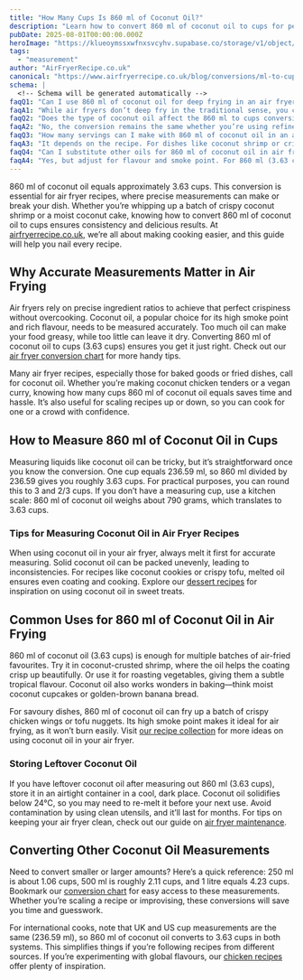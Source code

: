 ```yaml
---
title: "How Many Cups Is 860 ml of Coconut Oil?"
description: "Learn how to convert 860 ml of coconut oil to cups for perfect baking and air frying. Get accurate measurements in seconds!"
pubDate: 2025-08-01T00:00:00.000Z
heroImage: "https://klueoymssxwfnxsvcyhv.supabase.co/storage/v1/object/public/Shmucket/how-many-cups-is-860-ml-of-coconut-oil.webp"
tags:
  - "measurement"
author: "AirFryerRecipe.co.uk"
canonical: "https://www.airfryerrecipe.co.uk/blog/conversions/ml-to-cups/how-many-cups-is-860-ml-of-coconut-oil"
schema: |
  <!-- Schema will be generated automatically -->
faqQ1: "Can I use 860 ml of coconut oil for deep frying in an air fryer?"
faqA1: "While air fryers don’t deep fry in the traditional sense, you can use 860 ml of coconut oil for recipes that require a light coating. The oil helps achieve crispiness, but you won’t need to submerge food completely. For best results, brush or spray the oil onto ingredients before air frying."
faqQ2: "Does the type of coconut oil affect the 860 ml to cups conversion?"
faqA2: "No, the conversion remains the same whether you’re using refined or unrefined coconut oil. Both types have similar densities, so 860 ml equals roughly 3.63 cups. However, refined coconut oil has a higher smoke point, making it better for high-heat air frying."
faqQ3: "How many servings can I make with 860 ml of coconut oil in an air fryer?"
faqA3: "It depends on the recipe. For dishes like coconut shrimp or crispy tofu, 860 ml (3.63 cups) can cover 4–6 batches. For baking, it’s enough for 2–3 large cakes or several dozen cookies. Always measure per recipe to avoid waste."
faqQ4: "Can I substitute other oils for 860 ml of coconut oil in air fryer recipes?"
faqA4: "Yes, but adjust for flavour and smoke point. For 860 ml (3.63 cups), try avocado or sunflower oil for neutral taste. Reduce quantity slightly, as coconut oil is denser. Check recipe guidelines at <a href=https://www.airfryerrecipe.co.uk>airfryerrecipe.co.uk</a> for best results."
---
```

<p>860 ml of coconut oil equals approximately 3.63 cups. This conversion is essential for air fryer recipes, where precise measurements can make or break your dish. Whether you’re whipping up a batch of crispy coconut shrimp or a moist coconut cake, knowing how to convert 860 ml of coconut oil to cups ensures consistency and delicious results. At <a href=https://www.airfryerrecipe.co.uk>airfryerrecipe.co.uk</a>, we’re all about making cooking easier, and this guide will help you nail every recipe.</p>

<h2>Why Accurate Measurements Matter in Air Frying</h2>
<p>Air fryers rely on precise ingredient ratios to achieve that perfect crispiness without overcooking. Coconut oil, a popular choice for its high smoke point and rich flavour, needs to be measured accurately. Too much oil can make your food greasy, while too little can leave it dry. Converting 860 ml of coconut oil to cups (3.63 cups) ensures you get it just right. Check out our <a href=https://www.airfryerrecipe.co.uk/air-fryer-conversion-chart>air fryer conversion chart</a> for more handy tips.</p>

<p>Many air fryer recipes, especially those for baked goods or fried dishes, call for coconut oil. Whether you’re making coconut chicken tenders or a vegan curry, knowing how many cups 860 ml of coconut oil equals saves time and hassle. It’s also useful for scaling recipes up or down, so you can cook for one or a crowd with confidence.</p>

<h2>How to Measure 860 ml of Coconut Oil in Cups</h2>
<p>Measuring liquids like coconut oil can be tricky, but it’s straightforward once you know the conversion. One cup equals 236.59 ml, so 860 ml divided by 236.59 gives you roughly 3.63 cups. For practical purposes, you can round this to 3 and 2/3 cups. If you don’t have a measuring cup, use a kitchen scale: 860 ml of coconut oil weighs about 790 grams, which translates to 3.63 cups.</p>

<h3>Tips for Measuring Coconut Oil in Air Fryer Recipes</h3>
<p>When using coconut oil in your air fryer, always melt it first for accurate measuring. Solid coconut oil can be packed unevenly, leading to inconsistencies. For recipes like coconut cookies or crispy tofu, melted oil ensures even coating and cooking. Explore our <a href=https://www.airfryerrecipe.co.uk/recipe-category/dessert>dessert recipes</a> for inspiration on using coconut oil in sweet treats.</p>

<h2>Common Uses for 860 ml of Coconut Oil in Air Frying</h2>
<p>860 ml of coconut oil (3.63 cups) is enough for multiple batches of air-fried favourites. Try it in coconut-crusted shrimp, where the oil helps the coating crisp up beautifully. Or use it for roasting vegetables, giving them a subtle tropical flavour. Coconut oil also works wonders in baking—think moist coconut cupcakes or golden-brown banana bread.</p>

<p>For savoury dishes, 860 ml of coconut oil can fry up a batch of crispy chicken wings or tofu nuggets. Its high smoke point makes it ideal for air frying, as it won’t burn easily. Visit <a href=https://www.airfryerrecipe.co.uk/recipes>our recipe collection</a> for more ideas on using coconut oil in your air fryer.</p>

<h3>Storing Leftover Coconut Oil</h3>
<p>If you have leftover coconut oil after measuring out 860 ml (3.63 cups), store it in an airtight container in a cool, dark place. Coconut oil solidifies below 24°C, so you may need to re-melt it before your next use. Avoid contamination by using clean utensils, and it’ll last for months. For tips on keeping your air fryer clean, check out our guide on <a href=https://www.airfryerrecipe.co.uk/air-fryer-cleaner>air fryer maintenance</a>.</p>

<h2>Converting Other Coconut Oil Measurements</h2>
<p>Need to convert smaller or larger amounts? Here’s a quick reference: 250 ml is about 1.06 cups, 500 ml is roughly 2.11 cups, and 1 litre equals 4.23 cups. Bookmark our <a href=https://www.airfryerrecipe.co.uk/air-fryer-conversion-chart>conversion chart</a> for easy access to these measurements. Whether you’re scaling a recipe or improvising, these conversions will save you time and guesswork.</p>

<p>For international cooks, note that UK and US cup measurements are the same (236.59 ml), so 860 ml of coconut oil converts to 3.63 cups in both systems. This simplifies things if you’re following recipes from different sources. If you’re experimenting with global flavours, our <a href=https://www.airfryerrecipe.co.uk/recipe-category/chicken>chicken recipes</a> offer plenty of inspiration.</p>
